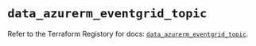 # `data_azurerm_eventgrid_topic`

Refer to the Terraform Registory for docs: [`data_azurerm_eventgrid_topic`](https://registry.terraform.io/providers/hashicorp/azurerm/3.66.0/docs/data-sources/eventgrid_topic).
